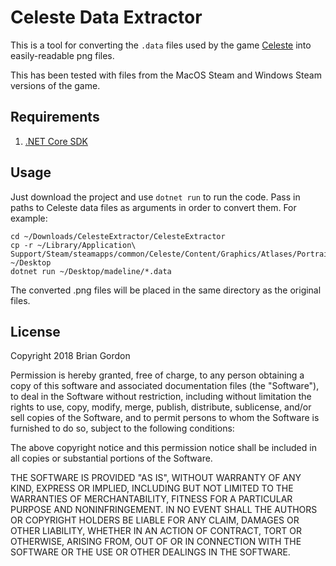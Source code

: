 Celeste Data Extractor
======================

This is a tool for converting the `.data` files used by the game [Celeste](http://www.celestegame.com/) into easily-readable png files. 

This has been tested with files from the MacOS Steam and Windows Steam versions of the game.

Requirements
------------

1. [.NET Core SDK](https://www.microsoft.com/net/download/)

Usage
-----

Just download the project and use `dotnet run` to run the code. Pass in paths to Celeste data files as arguments in order to convert them. For example:

```
cd ~/Downloads/CelesteExtractor/CelesteExtractor
cp -r ~/Library/Application\ Support/Steam/steamapps/common/Celeste/Content/Graphics/Atlases/Portraits/madeline ~/Desktop
dotnet run ~/Desktop/madeline/*.data
```

The converted .png files will be placed in the same directory as the original files.

License
-------

Copyright 2018 Brian Gordon

Permission is hereby granted, free of charge, to any person obtaining a copy of this software and associated documentation files (the "Software"), to deal in the Software without restriction, including without limitation the rights to use, copy, modify, merge, publish, distribute, sublicense, and/or sell copies of the Software, and to permit persons to whom the Software is furnished to do so, subject to the following conditions:

The above copyright notice and this permission notice shall be included in all copies or substantial portions of the Software.

THE SOFTWARE IS PROVIDED "AS IS", WITHOUT WARRANTY OF ANY KIND, EXPRESS OR IMPLIED, INCLUDING BUT NOT LIMITED TO THE WARRANTIES OF MERCHANTABILITY, FITNESS FOR A PARTICULAR PURPOSE AND NONINFRINGEMENT. IN NO EVENT SHALL THE AUTHORS OR COPYRIGHT HOLDERS BE LIABLE FOR ANY CLAIM, DAMAGES OR OTHER LIABILITY, WHETHER IN AN ACTION OF CONTRACT, TORT OR OTHERWISE, ARISING FROM, OUT OF OR IN CONNECTION WITH THE SOFTWARE OR THE USE OR OTHER DEALINGS IN THE SOFTWARE.
